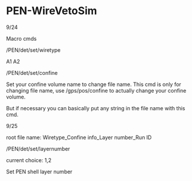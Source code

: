 # PEN-WireVetoSim

9/24

Macro cmds

/PEN/det/set/wiretype 

A1 A2

/PEN/det/set/confine

Set your confine volume name to change file name. This cmd is only for changing file name, use /gps/pos/confine to actually change your confine volume.

But if necessary you can basically put any string in the file name with this cmd.



9/25

root file name: Wiretype_Confine info_Layer number_Run ID

/PEN/det/set/layernumber

current choice: 1,2

Set PEN shell layer number

